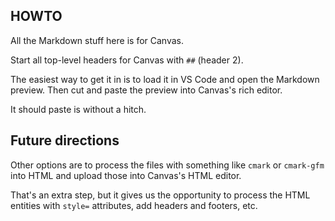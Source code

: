 ## HOWTO

All the Markdown stuff here is for Canvas.

Start all top-level headers for Canvas with `##` (header 2).

The easiest way to get it in is to load it in VS Code and open the
Markdown preview. Then cut and paste the preview into Canvas's rich
editor.

It should paste is without a hitch.

## Future directions

Other options are to process the files with something like `cmark` or
`cmark-gfm` into HTML and upload those into Canvas's HTML editor.

That's an extra step, but it gives us the opportunity to process the
HTML entities with `style=` attributes, add headers and footers, etc.